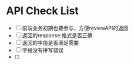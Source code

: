 # API Check List

- [ ] 前端业务初期也要参与，方便reviewAPI的返回
- [ ] 返回的response 格式是否正确
- [ ] 返回的字段是否满足需要
- [ ] 字段没有拼写错误
- [ ] 

